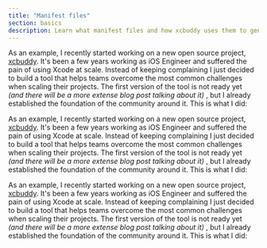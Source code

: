 ```yaml
---
title: "Manifest files"
section: basics
description: Learn what manifest files and how xcbuddy uses them to generate, build and test projects.
---
```


As an example, I recently started working on a new open source project, [xcbuddy](https://github.com/xcbuddy). It's been a few years working as iOS Engineer and suffered the pain of using Xcode at scale. Instead of keeping complaining I just decided to build a tool that helps teams overcome the most common challenges when scaling their projects. The first version of the tool is not ready yet _(and there will be a more extense blog post talking about it)_ , but I already established the foundation of the community around it. This is what I did:

As an example, I recently started working on a new open source project, [xcbuddy](https://github.com/xcbuddy). It's been a few years working as iOS Engineer and suffered the pain of using Xcode at scale. Instead of keeping complaining I just decided to build a tool that helps teams overcome the most common challenges when scaling their projects. The first version of the tool is not ready yet _(and there will be a more extense blog post talking about it)_ , but I already established the foundation of the community around it. This is what I did:

As an example, I recently started working on a new open source project, [xcbuddy](https://github.com/xcbuddy). It's been a few years working as iOS Engineer and suffered the pain of using Xcode at scale. Instead of keeping complaining I just decided to build a tool that helps teams overcome the most common challenges when scaling their projects. The first version of the tool is not ready yet _(and there will be a more extense blog post talking about it)_ , but I already established the foundation of the community around it. This is what I did:
